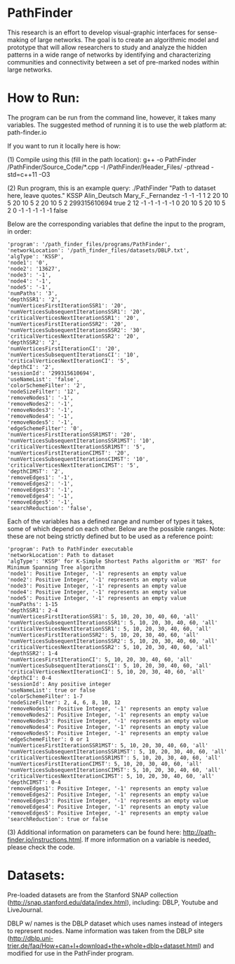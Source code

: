 # PathFinder

This research is an effort to develop visual-graphic interfaces for sense-making of large networks. The goal is to create an algorithmic model and prototype that will allow researchers to study and analyze the hidden patterns in a wide range of networks by identifying and characterizing communities and connectivity between a set of pre-marked nodes within large networks.

# How to Run:

The program can be run from the command line, however, it takes many variables. The suggested method of running it is to use the web platform at: path-finder.io

If you want to run it locally here is how:

(1) Compile using this (fill in the path location): g++ -o PathFinder /PathFinder/Source_Code/*.cpp -I /PathFinder/Header_Files/ -pthread -std=c++11 -O3

(2) Run program, this is an example query: ./PathFinder "Path to dataset here, leave quotes." KSSP Alin_Deutsch Mary_F._Fernandez -1 -1 -1 1 2 20 10 5 20 10 5 2 20 10 5 2 299315610694 true 2 12 -1 -1 -1 -1 -1 0 20 10 5 20 10 5 2 0 -1 -1 -1 -1 -1 false

Below are the corresponding variables that define the input to the program, in order:

    'program': '/path_finder_files/programs/PathFinder',
    'networkLocation': '/path_finder_files/datasets/DBLP.txt',
    'algType': 'KSSP',
    'node1': '0',
    'node2': '13627',
    'node3': '-1',
    'node4': '-1',
    'node5': '-1',
    'numPaths': '3',
    'depthSSR1': '2',
    'numVerticesFirstIterationSSR1': '20',
    'numVerticesSubsequentIterationsSSR1': '20',
    'criticalVerticesNextIterationSSR1': '20',
    'numVerticesFirstIterationSSR2': '20',
    'numVerticesSubsequentIterationsSSR2': '30',
    'criticalVerticesNextIterationSSR2': '20',
    'depthSSR2': '2',
    'numVerticesFirstIterationCI': '20',
    'numVerticesSubsequentIterationsCI': '10',
    'criticalVerticesNextIterationCI': '5',
    'depthCI': '2',
    'sessionId': '299315610694',
    'useNameList': 'false',
    'colorSchemeFilter': '2',
    'nodeSizeFilter': '12',
    'removeNodes1': '-1',
    'removeNodes2': '-1',
    'removeNodes3': '-1',
    'removeNodes4': '-1',
    'removeNodes5': '-1',
    'edgeSchemeFilter': '0',
    'numVerticesFirstIterationSSR1MST': '20',
    'numVerticesSubsequentIterationsSSR1MST': '10',
    'criticalVerticesNextIterationSSR1MST': '5',
    'numVerticesFirstIterationCIMST': '20',
    'numVerticesSubsequentIterationsCIMST': '10',
    'criticalVerticesNextIterationCIMST': '5',
    'depthCIMST': '2',
    'removeEdges1': '-1',
    'removeEdges2': '-1',
    'removeEdges3': '-1',
    'removeEdges4': '-1',
    'removeEdges5': '-1',
    'searchReduction': 'false',
    
Each of the variables has a defined range and number of types it takes, some of which depend on each other. Below are the possible ranges. Note: these are not being strictly defined but to be used as a reference point:

    'program': Path to PathFinder executable
    'networkLocation': Path to dataset
    'algType': 'KSSP' for K-Simple Shortest Paths algorithm or 'MST' for Minimum Spanning Tree algorithm
    'node1': Positive Integer, '-1' represents an empty value
    'node2': Positive Integer, '-1' represents an empty value
    'node3': Positive Integer, '-1' represents an empty value
    'node4': Positive Integer, '-1' represents an empty value
    'node5': Positive Integer, '-1' represents an empty value
    'numPaths': 1-15
    'depthSSR1': 2-4
    'numVerticesFirstIterationSSR1': 5, 10, 20, 30, 40, 60, 'all'
    'numVerticesSubsequentIterationsSSR1': 5, 10, 20, 30, 40, 60, 'all'
    'criticalVerticesNextIterationSSR1': 5, 10, 20, 30, 40, 60, 'all'
    'numVerticesFirstIterationSSR2': 5, 10, 20, 30, 40, 60, 'all'
    'numVerticesSubsequentIterationsSSR2': 5, 10, 20, 30, 40, 60, 'all'
    'criticalVerticesNextIterationSSR2': 5, 10, 20, 30, 40, 60, 'all'
    'depthSSR2': 1-4
    'numVerticesFirstIterationCI': 5, 10, 20, 30, 40, 60, 'all'
    'numVerticesSubsequentIterationsCI': 5, 10, 20, 30, 40, 60, 'all'
    'criticalVerticesNextIterationCI': 5, 10, 20, 30, 40, 60, 'all'
    'depthCI': 0-4
    'sessionId': Any positive integer
    'useNameList': true or false
    'colorSchemeFilter': 1-7
    'nodeSizeFilter': 2, 4, 6, 8, 10, 12
    'removeNodes1': Positive Integer, '-1' represents an empty value
    'removeNodes2': Positive Integer, '-1' represents an empty value
    'removeNodes3': Positive Integer, '-1' represents an empty value
    'removeNodes4': Positive Integer, '-1' represents an empty value
    'removeNodes5': Positive Integer, '-1' represents an empty value
    'edgeSchemeFilter': 0 or 1
    'numVerticesFirstIterationSSR1MST': 5, 10, 20, 30, 40, 60, 'all'
    'numVerticesSubsequentIterationsSSR1MST': 5, 10, 20, 30, 40, 60, 'all'
    'criticalVerticesNextIterationSSR1MST': 5, 10, 20, 30, 40, 60, 'all'
    'numVerticesFirstIterationCIMST': 5, 10, 20, 30, 40, 60, 'all'
    'numVerticesSubsequentIterationsCIMST': 5, 10, 20, 30, 40, 60, 'all'
    'criticalVerticesNextIterationCIMST': 5, 10, 20, 30, 40, 60, 'all'
    'depthCIMST': 0-4
    'removeEdges1': Positive Integer, '-1' represents an empty value
    'removeEdges2': Positive Integer, '-1' represents an empty value
    'removeEdges3': Positive Integer, '-1' represents an empty value
    'removeEdges4': Positive Integer, '-1' represents an empty value
    'removeEdges5': Positive Integer, '-1' represents an empty value
    'searchReduction': true or false
    
(3) Additional information on parameters can be found here: http://path-finder.io/instructions.html. If more information on a variable is needed, please check the code.

# Datasets:

Pre-loaded datasets are from the Stanford SNAP collection (http://snap.stanford.edu/data/index.html), including: DBLP, Youtube and LiveJournal.

DBLP w/ names is the DBLP dataset which uses names instead of integers to represent nodes. Name information was taken from the DBLP site (http://dblp.uni-trier.de/faq/How+can+I+download+the+whole+dblp+dataset.html) and modified for use in the PathFinder program.
